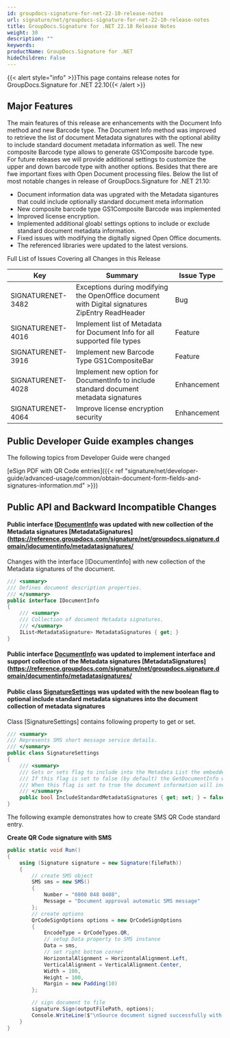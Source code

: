 ```yaml
---
id: groupdocs-signature-for-net-22-10-release-notes
url: signature/net/groupdocs-signature-for-net-22-10-release-notes
title: GroupDocs.Signature for .NET 22.10 Release Notes
weight: 30
description: ""
keywords: 
productName: GroupDocs.Signature for .NET
hideChildren: False
---
```

{{< alert style="info" >}}This page contains release notes for GroupDocs.Signature for .NET 22.10{{< /alert >}}

## Major Features

The main features of this release are enhancements with the Document Info method and new Barcode type. The Document Info method was improved to retrieve the list of document Metadata signatures with the optional ability to include standard document metadata information as well. The new composite Barcode type allows to generate GS1Composite barcode type. For future releases we will provide additional settings to customize the upper and down barcode type with another options. Besides that there are fwe important fixes with Open Document processing files. Below the list of most notable changes in release of GroupDocs.Signature for .NET 21.10:

* Document information data was upgrated with the Metadata sigantures that could include optionally standard document meta information
* New composite barcode type GS1Composite Barcode was implemented
* Improved license encryption.
* Implemented additional gloabl settings options to include or exclude standard document metadata information.
* Fixed issues with modifying the digitally signed Open Office documents.
* The referenced libraries were updated to the latest versions.

Full List of Issues Covering all Changes in this Release

| Key | Summary | Issue Type |
| --- | --- | --- |
| SIGNATURENET-3482 | Exceptions during modifying the OpenOffice document with Digital signatures ZipEntry ReadHeader | Bug |
| SIGNATURENET-4016 | Implement list of Metadata for Document Info for all supported file types | Feature |
| SIGNATURENET-3916 | Implement new Barcode Type GS1CompositeBar | Feature |
| SIGNATURENET-4028 | Implement new option for DocumentInfo to include standard document metadata signatures | Enhancement |
| SIGNATURENET-4064 | Improve license encryption security | Enhancement |

## Public Developer Guide examples changes

The following topics from Developer Guide were changed

[eSign PDF with QR Code entries]({{< ref "signature/net/developer-guide/advanced-usage/common/obtain-document-form-fields-and-signatures-information.md" >}})

## Public API and Backward Incompatible Changes

#### Public interface [IDocumentInfo](https://reference.groupdocs.com/signature/net/groupdocs.signature.domain/idocumentinfo/) was updated with new collection of the Metadata signatures [MetadataSignatures](https://reference.groupdocs.com/signature/net/groupdocs.signature.domain/idocumentinfo/metadatasignatures/

Changes with the interface [IDocumentInfo] with new collection of the Metadata signatures of the document.

```csharp
/// <summary>
/// Defines document description properties.
/// </summary>
public interface IDocumentInfo
{
    /// <summary>
    /// Collection of document Metadata signatures.
    /// </summary>
    IList<MetadataSignature> MetadataSignatures { get; }
}
```

#### Public interface [DocumentInfo](https://reference.groupdocs.com/signature/net/groupdocs.signature/signaturesettings/) was updated to implement interface and support collection of the Metadata signatures [MetadataSignatures](https://reference.groupdocs.com/signature/net/groupdocs.signature.domain/documentinfo/metadatasignatures/

#### Public class [SignatureSettings](https://reference.groupdocs.com/signature/net/groupdocs.signature.domain.extensions/sms) was updated with the new boolean flag to optional include standard metadata signatures into the document collection of metadata signatures

Class [SignatureSettings] contains following property to get or set.

```csharp
/// <summary>
/// Represents SMS short message service details.
/// </summary>
public class SignatureSettings
{
    /// <summary>
    /// Gets or sets flag to include into the Metadata List the embedded standard document metadata signatures like Author, Owner, document creation date, modified date, etc.
    /// If this flag is set to false (by default) the GetDocumentInfo will not include these metadata signatures.
    /// When this flag is set to true the document information will include these standard metadata signatures.
    /// </summary>
    public bool IncludeStandardMetadataSignatures { get; set; } = false;
}
```

The following example demonstrates how to create SMS QR Code standard entry.

**Create QR Code signature with SMS**

```csharp
public static void Run()
{
    using (Signature signature = new Signature(filePath))
    {
        // create SMS object
        SMS sms = new SMS()
        {
            Number = "0800 048 0408",
            Message = "Document approval automatic SMS message"
        };
        // create options
        QrCodeSignOptions options = new QrCodeSignOptions
        {
            EncodeType = QrCodeTypes.QR,
            // setup Data property to SMS instance
            Data = sms,
            // set right bottom corner
            HorizontalAlignment = HorizontalAlignment.Left,
            VerticalAlignment = VerticalAlignment.Center,
            Width = 100,
            Height = 100,
            Margin = new Padding(10)
        };

        // sign document to file
        signature.Sign(outputFilePath, options);
        Console.WriteLine($"\nSource document signed successfully with {signResult.Succeeded.Count} signature(s).\nFile saved at {outputFilePath}.");
    }
} 
```
